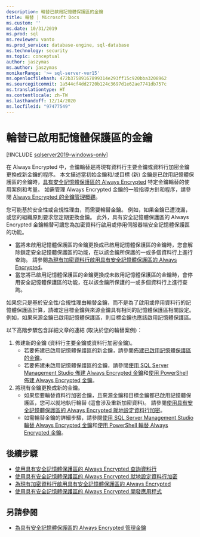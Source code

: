 ```yaml
---
description: 輪替已啟用記憶體保護區的金鑰
title: 輪替 | Microsoft Docs
ms.custom: ''
ms.date: 10/31/2019
ms.prod: sql
ms.reviewer: vanto
ms.prod_service: database-engine, sql-database
ms.technology: security
ms.topic: conceptual
author: jaszymas
ms.author: jaszymas
monikerRange: '>= sql-server-ver15'
ms.openlocfilehash: 472b37589167899314e293ff15c920bba3208962
ms.sourcegitcommit: 1a544cf4dd2720b124c3697d1e62ae7741db757c
ms.translationtype: HT
ms.contentlocale: zh-TW
ms.lasthandoff: 12/14/2020
ms.locfileid: "97477549"
---
```

# <a name="rotate-enclave-enabled-keys"></a>輪替已啟用記憶體保護區的金鑰
[!INCLUDE [sqlserver2019-windows-only](../../../includes/applies-to-version/sqlserver2019-windows-only.md)]

在 Always Encrypted 中，金鑰輪替是將現有資料行主要金鑰或資料行加密金鑰更換成新金鑰的程序。 本文描述當初始金鑰和/或目標 (新) 金鑰是已啟用記憶體保護區的金鑰時，[具有安全記憶體保護區的 Always Encrypted](always-encrypted-enclaves.md) 特定金鑰輪替的使用案例和考量。 如需管理 Always Encrypted 金鑰的一般指導方針和程序，請參閱 [Always Encrypted 的金鑰管理概觀](overview-of-key-management-for-always-encrypted.md)。 

您可能基於安全性或合規性理由，而需要輪替金鑰。 例如，如果金鑰已遭洩漏，或您的組織原則要求您定期更換金鑰。 此外，具有安全記憶體保護區的 Always Encrypted 金鑰輪替可讓您為加密資料行啟用或停用伺服器端安全記憶體保護區的功能。
- 當將未啟用記憶體保護區的金鑰更換成已啟用記憶體保護區的金鑰時，您會解除鎖定安全記憶體保護區的功能，在以該金鑰所保護的一或多個資料行上進行查詢。 請參閱[為現有加密資料行啟用具有安全記憶體保護區的 Always Encrypted](always-encrypted-enclaves-enable-for-encrypted-columns.md)。
 - 當您將已啟用記憶體保護區的金鑰更換成未啟用記憶體保護區的金鑰時，會停用安全記憶體保護區的功能，在以該金鑰所保護的一或多個資料行上進行查詢。

如果您只是基於安全性/合規性理由輪替金鑰，而不是為了啟用或停用資料行的記憶體保護區計算，請確定目標金鑰與來源金鑰具有相同的記憶體保護區相關設定。 例如，如果來源金鑰已啟用記憶體保護區，則目標金鑰也應該啟用記憶體保護區。

以下高階步驟包含詳細文章的連結 (取決於您的輪替案例)：

1. 佈建新的金鑰 (資料行主要金鑰或資料行加密金鑰)。
    - 若要佈建已啟用記憶體保護區的新金鑰，請參閱[佈建已啟用記憶體保護區的金鑰](always-encrypted-enclaves-provision-keys.md)。
    - 若要佈建未啟用記憶體保護區的金鑰，請參閱[使用 SQL Server Management Studio 佈建 Always Encrypted 金鑰](configure-always-encrypted-keys-using-ssms.md)和[使用 PowerShell 佈建 Always Encrypted 金鑰](configure-always-encrypted-keys-using-powershell.md)。
2. 將現有金鑰更換成新的金鑰。
    - 如果您要輪替資料行加密金鑰，且來源金鑰和目標金鑰都已啟用記憶體保護區，您可以就地執行輪替 (這會涉及重新加密資料)。 請參閱[使用具有安全記憶體保護區的 Always Encrypted 就地設定資料行加密](always-encrypted-enclaves-configure-encryption.md)。
    - 如需輪替金鑰的詳細步驟，請參閱[使用 SQL Server Management Studio 輪替 Always Encrypted 金鑰](rotate-always-encrypted-keys-using-ssms.md)和[使用 PowerShell 輪替 Always Encrypted 金鑰](rotate-always-encrypted-keys-using-powershell.md)。

    
## <a name="next-steps"></a>後續步驟
- [使用具有安全記憶體保護區的 Always Encrypted 查詢資料行](always-encrypted-enclaves-query-columns.md)
- [使用具有安全記憶體保護區的 Always Encrypted 就地設定資料行加密](always-encrypted-enclaves-configure-encryption.md)
- [為現有加密資料行啟用具有安全記憶體保護區的 Always Encrypted](always-encrypted-enclaves-enable-for-encrypted-columns.md)
- [使用具有安全記憶體保護區的 Always Encrypted 開發應用程式](always-encrypted-enclaves-client-development.md)  

## <a name="see-also"></a>另請參閱  
- [為具有安全記憶體保護區的 Always Encrypted 管理金鑰](always-encrypted-enclaves-manage-keys.md)

